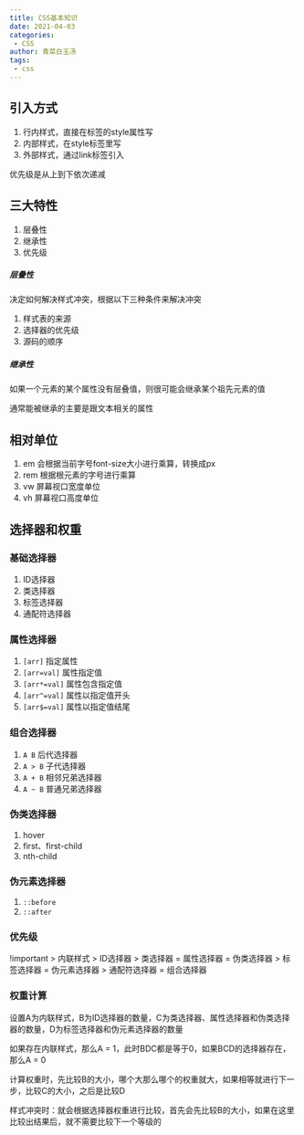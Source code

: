 ```yaml
---
title: CSS基本知识
date: 2021-04-03
categories:
 - CSS
author: 青菜白玉汤
tags:
 - css
---
```

## 引入方式
1. 行内样式，直接在标签的style属性写
2. 内部样式，在style标签里写
3. 外部样式，通过link标签引入

优先级是从上到下依次递减

## 三大特性
1. 层叠性
2. 继承性
3. 优先级

##### 层叠性
决定如何解决样式冲突，根据以下三种条件来解决冲突
1. 样式表的来源
2. 选择器的优先级
3. 源码的顺序

##### 继承性
如果一个元素的某个属性没有层叠值，则很可能会继承某个祖先元素的值

通常能被继承的主要是跟文本相关的属性

## 相对单位
1. em 会根据当前字号font-size大小进行乘算，转换成px
2. rem 根据根元素的字号进行乘算
3. vw 屏幕视口宽度单位
4. vh 屏幕视口高度单位

## 选择器和权重

### 基础选择器

1. ID选择器
2. 类选择器
3. 标签选择器
4. 通配符选择器

### 属性选择器

1. `[arr]` 指定属性
2. `[arr=val]` 属性指定值
3. `[arr*=val]` 属性包含指定值
4. `[arr^=val]` 属性以指定值开头
5. `[arr$=val]` 属性以指定值结尾

### 组合选择器

1. `A B`  后代选择器
2. `A > B` 子代选择器
3. `A + B` 相邻兄弟选择器
4. `A ~ B` 普通兄弟选择器

### 伪类选择器
1. hover
2. first、first-child
3. nth-child

### 伪元素选择器

1. `::before`
2. `::after`


### 优先级

!important > 内联样式 > ID选择器 > 类选择器 = 属性选择器 = 伪类选择器 > 标签选择器 = 伪元素选择器 > 通配符选择器 = 组合选择器


### 权重计算
设置A为内联样式，B为ID选择器的数量，C为类选择器、属性选择器和伪类选择器的数量，D为标签选择器和伪元素选择器的数量

如果存在内联样式，那么A = 1，此时BDC都是等于0，如果BCD的选择器存在，那么A = 0

计算权重时，先比较B的大小，哪个大那么哪个的权重就大，如果相等就进行下一步，比较C的大小，之后是比较D

样式冲突时：就会根据选择器权重进行比较，首先会先比较B的大小，如果在这里比较出结果后，就不需要比较下一个等级的

